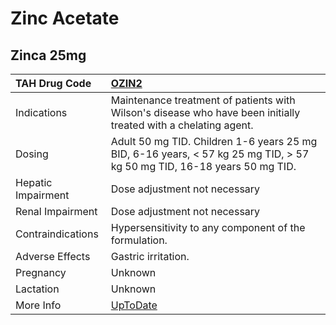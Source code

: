 # Zinc Acetate

## Zinca 25mg

| TAH Drug Code      | [OZIN2](https://www.tahsda.org.tw/drugs/hissearch.php?drug_code=OZIN2)                                                  |
|:-------------------|:------------------------------------------------------------------------------------------------------------------------|
| Indications        | Maintenance treatment of patients with Wilson's disease who have been initially treated with a chelating agent.         |
| Dosing             | Adult 50 mg TID. Children 1-6 years 25 mg BID, 6-16 years, < 57 kg 25 mg TID, > 57 kg 50 mg TID, 16-18 years 50 mg TID. |
| Hepatic Impairment | Dose adjustment not necessary                                                                                           |
| Renal Impairment   | Dose adjustment not necessary                                                                                           |
| Contraindications  | Hypersensitivity to any component of the formulation.                                                                   |
| Adverse Effects    | Gastric irritation.                                                                                                     |
| Pregnancy          | Unknown                                                                                                                 |
| Lactation          | Unknown                                                                                                                 |
| More Info          | [UpToDate](https://www.uptodate.com/contents/zinc-acetate-drug-information)                                             |

